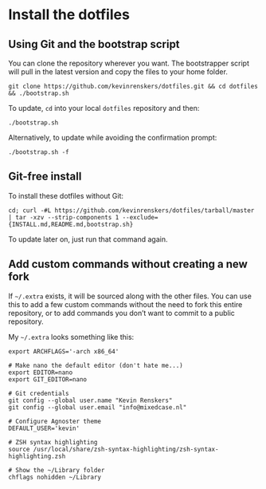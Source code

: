# Install the dotfiles

## Using Git and the bootstrap script
You can clone the repository wherever you want. The bootstrapper script will pull in the latest version and copy the files to your home folder.

    git clone https://github.com/kevinrenskers/dotfiles.git && cd dotfiles && ./bootstrap.sh

To update, `cd` into your local `dotfiles` repository and then:

    ./bootstrap.sh

Alternatively, to update while avoiding the confirmation prompt:

    ./bootstrap.sh -f

## Git-free install
To install these dotfiles without Git:

    cd; curl -#L https://github.com/kevinrenskers/dotfiles/tarball/master | tar -xzv --strip-components 1 --exclude={INSTALL.md,README.md,bootstrap.sh}

To update later on, just run that command again.

## Add custom commands without creating a new fork

If `~/.extra` exists, it will be sourced along with the other files. You can use this to add a few custom commands without the need to fork this entire repository, or to add commands you don’t want to commit to a public repository.

My `~/.extra` looks something like this:

    export ARCHFLAGS='-arch x86_64'

    # Make nano the default editor (don't hate me...)
    export EDITOR=nano
    export GIT_EDITOR=nano

    # Git credentials
    git config --global user.name "Kevin Renskers"
    git config --global user.email "info@mixedcase.nl"

    # Configure Agnoster theme
    DEFAULT_USER='kevin'

    # ZSH syntax highlighting
    source /usr/local/share/zsh-syntax-highlighting/zsh-syntax-highlighting.zsh
    
    # Show the ~/Library folder
    chflags nohidden ~/Library
